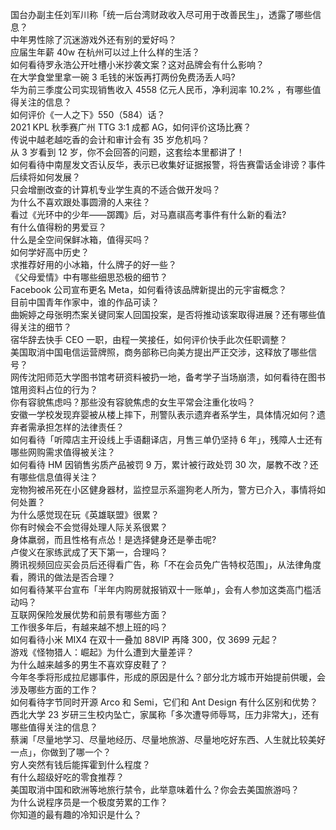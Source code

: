国台办副主任刘军川称「统一后台湾财政收入尽可用于改善民生」，透露了哪些信息？  
中年男性除了沉迷游戏外还有别的爱好吗？  
应届生年薪 40w 在杭州可以过上什么样的生活？  
如何看待罗永浩公开吐槽小米抄袭文案？这对品牌会有什么影响？  
在大学食堂里拿一碗 3 毛钱的米饭再打两份免费汤丢人吗?  
华为前三季度公司实现销售收入 4558 亿元人民币，净利润率 10.2% ，有哪些值得关注的信息？  
如何评价《一人之下》550（584）话？  
2021 KPL 秋季赛广州 TTG 3:1 成都 AG，如何评价这场比赛？  
传说中越老越吃香的会计和审计会有 35 岁危机吗？  
从 3 岁看到 12 岁，你不会回答的问题，这套绘本里都讲了！  
如何看待中南屋发文否认反华，表示已收集好证据报警，将告赛雷话金诽谤？事件后续将如何发展？  
只会增删改查的计算机专业学生真的不适合做开发吗？  
为什么不喜欢跟处事圆滑的人来往？  
看过《光环中的少年——踯躅》后，对马嘉祺高考事件有什么新的看法?  
有什么值得粉的男爱豆？  
什么是全空间保鲜冰箱，值得买吗？  
如何学好高中历史？  
求推荐好用的小冰箱，什么牌子的好一些？  
《父母爱情》中有哪些细思恐极的细节？  
Facebook 公司宣布更名 Meta，如何看待该品牌新提出的元宇宙概念？  
目前中国青年作家中，谁的作品可读？  
曲婉婷之母张明杰案关键同案人回国投案，是否将推动该案取得进展？还有哪些值得关注的细节？  
宿华辞去快手 CEO 一职，由程一笑接任，如何评价快手此次任职调整？  
美国取消中国电信运营牌照，商务部称已向美方提出严正交涉，这释放了哪些信号？  
网传沈阳师范大学图书馆考研资料被扔一地，备考学子当场崩溃，如何看待在图书馆用资料占位的行为？  
你有容貌焦虑吗？那些没有容貌焦虑的女生平常会注重化妆吗？  
安徽一学校发现弃婴被从楼上摔下，刑警队表示遗弃者系学生，具体情况如何？遗弃者需承担怎样的法律责任？  
如何看待「听障店主开设线上手语翻译店，月售三单仍坚持 6 年」，残障人士还有哪些网购需求值得被关注？  
如何看待 HM 因销售劣质产品被罚 9 万，累计被行政处罚 30 次，屡教不改？还有哪些信息值得关注？  
宠物狗被吊死在小区健身器材，监控显示系遛狗老人所为，警方已介入，事情将如何处置？  
为什么感觉现在玩《英雄联盟》很累？  
你有时候会不会觉得处理人际关系很累？  
身体羸弱，而且性格有点怂！是选择健身还是拳击呢?  
卢俊义在家练武成了天下第一，合理吗？  
腾讯视频回应买会员后还得看广告，称「不在会员免广告特权范围」，从法律角度看，腾讯的做法是否合理？  
如何看待某平台宣布「半年内购房就报销双十一账单」，会有人参加这类高门槛活动吗？  
互联网保险发展优势和前景有哪些方面？  
工作很多年后，有越来越不想上班的吗？  
如何看待小米 MIX4 在双十一叠加 88VIP 再降 300，仅 3699 元起？  
游戏《怪物猎人：崛起》为什么遭到大量差评？  
为什么越来越多的男生不喜欢穿皮鞋了？  
今年冬季将形成拉尼娜事件，形成的原因是什么？部分北方城市开始提前供暖，会涉及哪些方面的工作？  
如何看待字节同时开源 Arco 和 Semi，它们和 Ant Design 有什么区别和优势？  
西北大学 23 岁研三生校内坠亡，家属称「多次遭导师辱骂，压力非常大」，还有哪些值得关注的信息？  
蔡澜「尽量地学习、尽量地经历、尽量地旅游、尽量地吃好东西、人生就比较美好一点」，你做到了哪一个？  
穷人突然有钱后能挥霍到什么程度？  
有什么超级好吃的零食推荐？  
美国取消中国和欧洲等地旅行禁令，此举意味着什么？你会去美国旅游吗？  
为什么说程序员是一个极度劳累的工作？  
你知道的最有趣的冷知识是什么？  
